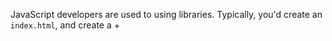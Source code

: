 JavaScript developers are used to using libraries. Typically, you'd create an `index.html`, and create 
a +<script>+ tag to load the library, and perhaps a +<link>+ to get the library's stylesheet. 

Then,
you'd create another +<script>+ tag containing your own code, and you'd start trying things out.

Now we'll code a simple application, starting with `index.html` and, bit by bit, add more Ext JS features.